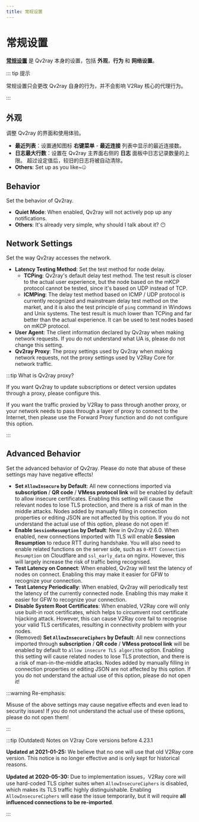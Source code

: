 ```yaml
---
title: 常规设置
---
```


# 常规设置

**[常规设置](qv2ray://open/preference/general)** 是 Qv2ray 本身的设置，包括 **外观**，**行为** 和 **网络设置**。

::: tip 提示

常规设置只会更改 Qv2ray 自身的行为，并不会影响 V2Ray 核心的代理行为。

:::

## 外观

调整 Qv2ray 的界面和使用体验。

- **最近列表**：设置通知图标 **右键菜单** - **最近连接** 列表中显示的最近连接数。
- **日志最大行数**：设置在 Qv2ray 主界面右侧的 **日志** 面板中日志记录数量的上限。 超过设定值后，较旧的日志将被自动清除。
- **Others**: Set up as you like~🤐

## Behavior

Set the behavior of Qv2ray.

- **Quiet Mode**: When enabled, Qv2ray will not actively pop up any notifications.
- **Others**: It's already very simple, why should I talk about it? 😶

## Network Settings

Set the way Qv2ray accesses the network.

- **Latency Testing Method**: Set the test method for node delay.
  - **TCPing**: Qv2ray's default delay test method. The test result is closer to the actual user experience, but the node based on the mKCP protocol cannot be tested, since it's based on UDP instead of TCP.
  - **ICMPing**: The delay test method based on ICMP / UDP protocol is currently recognized and mainstream delay test method on the market, and it is also the test principle of `ping` command in Windows and Unix systems. The test result is much lower than TCPing and far better than the actual experience. It can be used to test nodes based on mKCP protocol.
- **User Agent**: The client information declared by Qv2ray when making network requests. If you do not understand what UA is, please do not change this setting.
- **Qv2ray Proxy**: The proxy settings used by Qv2ray when making network requests, not the proxy settings used by V2Ray Core for network traffic.

:::tip What is Qv2ray proxy?

If you want Qv2ray to update subscriptions or detect version updates through a proxy, please configure this.

If you want the traffic proxied by V2Ray to pass through another proxy, or your network needs to pass through a layer of proxy to connect to the Internet, then please use the Forward Proxy function and do not configure this option.

:::

## Advanced Behavior

Set the advanced behavior of Qv2ray. Please do note that abuse of these settings may have negative effects!

- **Set `AllowInsecure` by Default**: All new connections imported via **subscription** / **QR code** / **VMess protocol link** will be enabled by default to allow insecure certificates. Enabling this setting will cause the relevant nodes to lose TLS protection, and there is a risk of man in the middle attacks. Nodes added by manually filling in connection properties or editing JSON are not affected by this option. If you do not understand the actual use of this option, please do not open it!
- **Enable `SessionResumption` by Default**: New in Qv2ray v2.6.0. When enabled, new connections imported with TLS will enable **Session Resumption** to reduce RTT during handshake. You will also need to enable related functions on the server side, such as `0-RTT Connection Resumption` on Cloudflare and `ssl_early_data` on nginx. However, this will largely increase the risk of traffic being recognised.
- **Test Latency on Connect**: When enabled, Qv2ray will test the latency of nodes on connect. Enabling this may make it easier for GFW to recognize your connection.
- **Test Latency Periodically**: When enabled, Qv2ray will periodically test the latency of the currently connected node. Enabling this may make it easier for GFW to recognize your connection.
- **Disable System Root Certificates**: When enabled, V2Ray core will only use built-in root certificates, which helps to circumvent root certificate hijacking attack. However, this can cause V2Ray core fail to recognise your valid TLS certificates, resulting in connectivity problem with your nodes.
- (Removed) **Set `AllowInsecureCiphers` by Default**: All new connections imported through **subscription** / **QR code** / **VMess protocol link** will be enabled by default to `allow insecure TLS algorithm` option. Enabling this setting will cause related nodes to lose TLS protection, and there is a risk of man-in-the-middle attacks. Nodes added by manually filling in connection properties or editing JSON are not affected by this option. If you do not understand the actual use of this option, please do not open it!

:::warning Re-emphasis:

Misuse of the above settings may cause negative effects and even lead to security issues! If you do not understand the actual use of these options, please do not open them!

:::

:::tip (Outdated) Notes on V2ray Core versions before 4.23.1

**Updated at 2021-01-25:** We believe that no one will use that old V2Ray core version. This notice is no longer effective and is only kept for historical reasons.

**Updated at 2020-05-30:** Due to implementation issues，V2Ray core will use hard-coded TLS cipher suites when `AllowInsecureCiphers` is disabled, which makes its TLS traffic highly distinguishable. Enabling `AllowInsecureCiphers` will ease the issue temporarily, but it will require **all influenced connections to be re-imported**.

:::
